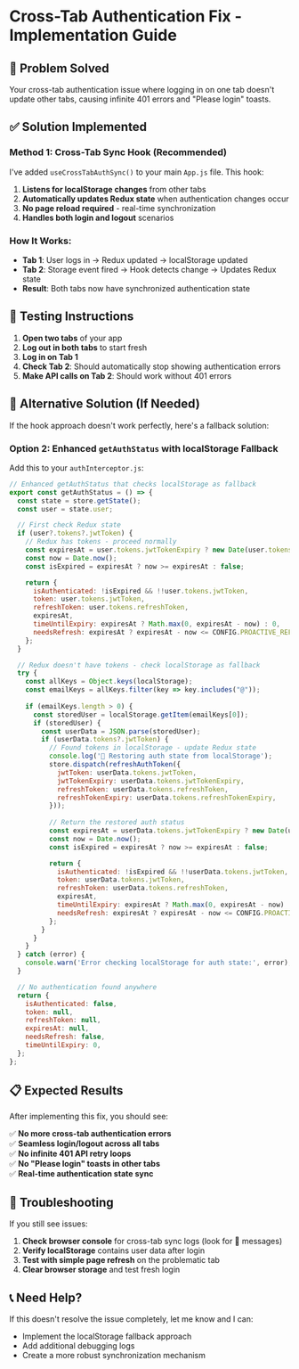 # Cross-Tab Authentication Fix - Implementation Guide

## 🎯 Problem Solved
Your cross-tab authentication issue where logging in on one tab doesn't update other tabs, causing infinite 401 errors and "Please login" toasts.

## ✅ Solution Implemented

### Method 1: Cross-Tab Sync Hook (Recommended)
I've added `useCrossTabAuthSync()` to your main `App.js` file. This hook:

1. **Listens for localStorage changes** from other tabs
2. **Automatically updates Redux state** when authentication changes occur
3. **No page reload required** - real-time synchronization
4. **Handles both login and logout** scenarios

### How It Works:
- **Tab 1**: User logs in → Redux updated → localStorage updated
- **Tab 2**: Storage event fired → Hook detects change → Updates Redux state 
- **Result**: Both tabs now have synchronized authentication state

## 🧪 Testing Instructions

1. **Open two tabs** of your app
2. **Log out in both tabs** to start fresh
3. **Log in on Tab 1**
4. **Check Tab 2**: Should automatically stop showing authentication errors
5. **Make API calls on Tab 2**: Should work without 401 errors

## 🚀 Alternative Solution (If Needed)

If the hook approach doesn't work perfectly, here's a fallback solution:

### Option 2: Enhanced `getAuthStatus` with localStorage Fallback

Add this to your `authInterceptor.js`:

```javascript
// Enhanced getAuthStatus that checks localStorage as fallback
export const getAuthStatus = () => {
  const state = store.getState();
  const user = state.user;

  // First check Redux state
  if (user?.tokens?.jwtToken) {
    // Redux has tokens - proceed normally
    const expiresAt = user.tokens.jwtTokenExpiry ? new Date(user.tokens.jwtTokenExpiry).getTime() : null;
    const now = Date.now();
    const isExpired = expiresAt ? now >= expiresAt : false;

    return {
      isAuthenticated: !isExpired && !!user.tokens.jwtToken,
      token: user.tokens.jwtToken,
      refreshToken: user.tokens.refreshToken,
      expiresAt,
      timeUntilExpiry: expiresAt ? Math.max(0, expiresAt - now) : 0,
      needsRefresh: expiresAt ? expiresAt - now <= CONFIG.PROACTIVE_REFRESH_THRESHOLD : false,
    };
  }

  // Redux doesn't have tokens - check localStorage as fallback
  try {
    const allKeys = Object.keys(localStorage);
    const emailKeys = allKeys.filter(key => key.includes("@"));
    
    if (emailKeys.length > 0) {
      const storedUser = localStorage.getItem(emailKeys[0]);
      if (storedUser) {
        const userData = JSON.parse(storedUser);
        if (userData.tokens?.jwtToken) {
          // Found tokens in localStorage - update Redux state
          console.log('🔄 Restoring auth state from localStorage');
          store.dispatch(refreshAuthToken({
            jwtToken: userData.tokens.jwtToken,
            jwtTokenExpiry: userData.tokens.jwtTokenExpiry,
            refreshToken: userData.tokens.refreshToken,
            refreshTokenExpiry: userData.tokens.refreshTokenExpiry,
          }));
          
          // Return the restored auth status
          const expiresAt = userData.tokens.jwtTokenExpiry ? new Date(userData.tokens.jwtTokenExpiry).getTime() : null;
          const now = Date.now();
          const isExpired = expiresAt ? now >= expiresAt : false;

          return {
            isAuthenticated: !isExpired && !!userData.tokens.jwtToken,
            token: userData.tokens.jwtToken,
            refreshToken: userData.tokens.refreshToken,
            expiresAt,
            timeUntilExpiry: expiresAt ? Math.max(0, expiresAt - now) : 0,
            needsRefresh: expiresAt ? expiresAt - now <= CONFIG.PROACTIVE_REFRESH_THRESHOLD : false,
          };
        }
      }
    }
  } catch (error) {
    console.warn('Error checking localStorage for auth state:', error);
  }

  // No authentication found anywhere
  return {
    isAuthenticated: false,
    token: null,
    refreshToken: null,
    expiresAt: null,
    needsRefresh: false,
    timeUntilExpiry: 0,
  };
};
```

## 📋 Expected Results

After implementing this fix, you should see:

✅ **No more cross-tab authentication errors**  
✅ **Seamless login/logout across all tabs**  
✅ **No infinite 401 API retry loops**  
✅ **No "Please login" toasts in other tabs**  
✅ **Real-time authentication state sync**

## 🔧 Troubleshooting

If you still see issues:

1. **Check browser console** for cross-tab sync logs (look for 🔄 messages)
2. **Verify localStorage** contains user data after login
3. **Test with simple page refresh** on the problematic tab
4. **Clear browser storage** and test fresh login

## 📞 Need Help?

If this doesn't resolve the issue completely, let me know and I can:
- Implement the localStorage fallback approach
- Add additional debugging logs
- Create a more robust synchronization mechanism
